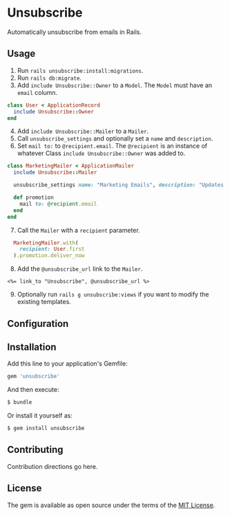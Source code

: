 # Unsubscribe

Automatically unsubscribe from emails in Rails.

## Usage

1. Run `rails unsubscribe:install:migrations`.
2. Run `rails db:migrate`.
3. Add `include Unsubscribe::Owner` to a `Model`. The `Model` must have an `email` column.

```ruby
class User < ApplicationRecord
  include Unsubscribe::Owner
end
```

4. Add `include Unsubscribe::Mailer` to a `Mailer`.
5. Call `unsubscribe_settings` and optionally set a `name` and `description`.
6. Set `mail to:` to `@recipient.email`. The `@recipient` is an instance of whatever Class `include Unsubscribe::Owner` was added to.

```ruby
class MarketingMailer < ApplicationMailer  
  include Unsubscribe::Mailer

  unsubscribe_settings name: "Marketing Emails", description: "Updates on promotions and sales."

  def promotion
    mail to: @recipient.email
  end  
end
```

7. Call the `Mailer` with a `recipient` parameter.

```ruby
  MarketingMailer.with(
    recipient: User.first
  ).promotion.deliver_now
```
 
8. Add the `@unsubscribe_url` link to the `Mailer`.

```html+erb
<%= link_to "Unsubscribe", @unsubscribe_url %>
```

9. Optionally run `rails g unsubscribe:views` if you want to modify the existing templates.

## Configuration

## Installation

Add this line to your application's Gemfile:

```ruby
gem 'unsubscribe'
```

And then execute:
```bash
$ bundle
```

Or install it yourself as:
```bash
$ gem install unsubscribe
```

## Contributing

Contribution directions go here.

## License

The gem is available as open source under the terms of the [MIT License](https://opensource.org/licenses/MIT).